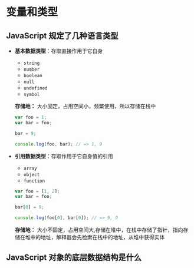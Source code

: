 # 变量和类型

## JavaScript 规定了几种语言类型

- **基本数据类型**：存取直接作用于它自身

  - `string`
  - `number`
  - `boolean`
  - `null`
  - `undefined`
  - `symbol`

  **存储地：**
  大小固定，占用空间小，频繁使用，所以存储在栈中

  ```javascript
  var foo = 1;
  var bar = foo;

  bar = 9;

  console.log(foo, bar); // => 1, 9
  ```

- **引用数据类型**：存取作用于它自身值的引用

  - `array`
  - `object`
  - `function`

  ```javascript
  var foo = [1, 2];
  var bar = foo;

  bar[0] = 9;

  console.log(foo[0], bar[0]); // => 9, 9
  ```

  **存储地：**
  大小不固定，占用空间大,存储在堆中，在栈中存储了指针，指向存储在堆中的地址，解释器会先检索在栈中的地址，从堆中获得实体

## JavaScript 对象的底层数据结构是什么
